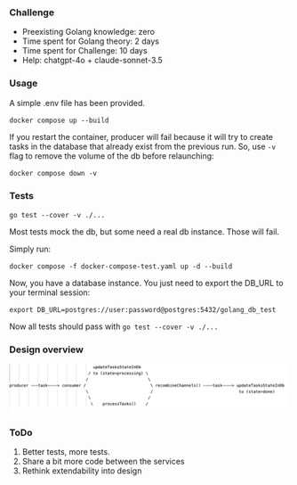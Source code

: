 ### Challenge
- Preexisting Golang knowledge: zero
- Time spent for Golang theory: 2 days
- Time spent for Challenge: 10 days
- Help: chatgpt-4o + claude-sonnet-3.5

### Usage
A simple .env file has been provided.

```
docker compose up --build
```

If you restart the container, producer will fail because it will try to create tasks in the database that already exist from the previous run. So, use `-v` flag to remove the volume of the db before relaunching:

```
docker compose down -v
```

### Tests

```
go test --cover -v ./...
```

Most tests mock the db, but some need a real db instance. Those will fail. 


Simply run:

```
docker compose -f docker-compose-test.yaml up -d --build
```

Now, you have a database instance. You just need to export the DB_URL to your terminal session:
```
export DB_URL=postgres://user:password@postgres:5432/golang_db_test
```

Now all tests should pass with `go test --cover -v ./...`

### Design overview

![Design image](design.png)

### ToDo
1. Better tests, more tests.
2. Share a bit more code between the services
3. Rethink extendability into design

